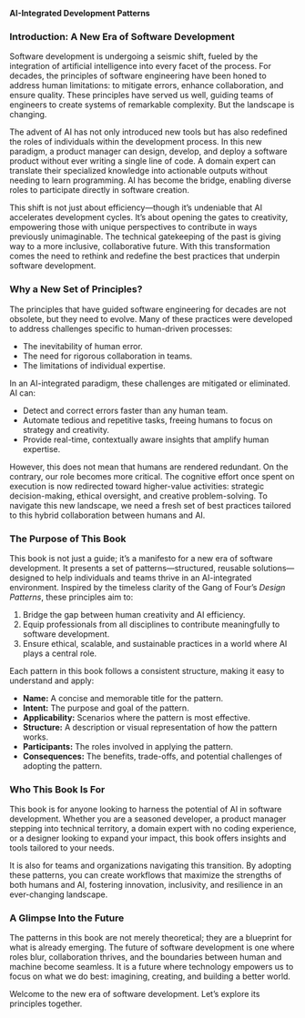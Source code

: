 **AI-Integrated Development Patterns**

### **Introduction: A New Era of Software Development**

Software development is undergoing a seismic shift, fueled by the integration of artificial intelligence into every facet of the process. For decades, the principles of software engineering have been honed to address human limitations: to mitigate errors, enhance collaboration, and ensure quality. These principles have served us well, guiding teams of engineers to create systems of remarkable complexity. But the landscape is changing.

The advent of AI has not only introduced new tools but has also redefined the roles of individuals within the development process. In this new paradigm, a product manager can design, develop, and deploy a software product without ever writing a single line of code. A domain expert can translate their specialized knowledge into actionable outputs without needing to learn programming. AI has become the bridge, enabling diverse roles to participate directly in software creation.

This shift is not just about efficiency—though it’s undeniable that AI accelerates development cycles. It’s about opening the gates to creativity, empowering those with unique perspectives to contribute in ways previously unimaginable. The technical gatekeeping of the past is giving way to a more inclusive, collaborative future. With this transformation comes the need to rethink and redefine the best practices that underpin software development.

### **Why a New Set of Principles?**

The principles that have guided software engineering for decades are not obsolete, but they need to evolve. Many of these practices were developed to address challenges specific to human-driven processes:
- The inevitability of human error.
- The need for rigorous collaboration in teams.
- The limitations of individual expertise.

In an AI-integrated paradigm, these challenges are mitigated or eliminated. AI can:
- Detect and correct errors faster than any human team.
- Automate tedious and repetitive tasks, freeing humans to focus on strategy and creativity.
- Provide real-time, contextually aware insights that amplify human expertise.

However, this does not mean that humans are rendered redundant. On the contrary, our role becomes more critical. The cognitive effort once spent on execution is now redirected toward higher-value activities: strategic decision-making, ethical oversight, and creative problem-solving. To navigate this new landscape, we need a fresh set of best practices tailored to this hybrid collaboration between humans and AI.

### **The Purpose of This Book**

This book is not just a guide; it’s a manifesto for a new era of software development. It presents a set of patterns—structured, reusable solutions—designed to help individuals and teams thrive in an AI-integrated environment. Inspired by the timeless clarity of the Gang of Four’s *Design Patterns*, these principles aim to:
1. Bridge the gap between human creativity and AI efficiency.
2. Equip professionals from all disciplines to contribute meaningfully to software development.
3. Ensure ethical, scalable, and sustainable practices in a world where AI plays a central role.

Each pattern in this book follows a consistent structure, making it easy to understand and apply:
- **Name:** A concise and memorable title for the pattern.
- **Intent:** The purpose and goal of the pattern.
- **Applicability:** Scenarios where the pattern is most effective.
- **Structure:** A description or visual representation of how the pattern works.
- **Participants:** The roles involved in applying the pattern.
- **Consequences:** The benefits, trade-offs, and potential challenges of adopting the pattern.

### **Who This Book Is For**

This book is for anyone looking to harness the potential of AI in software development. Whether you are a seasoned developer, a product manager stepping into technical territory, a domain expert with no coding experience, or a designer looking to expand your impact, this book offers insights and tools tailored to your needs.

It is also for teams and organizations navigating this transition. By adopting these patterns, you can create workflows that maximize the strengths of both humans and AI, fostering innovation, inclusivity, and resilience in an ever-changing landscape.

### **A Glimpse Into the Future**

The patterns in this book are not merely theoretical; they are a blueprint for what is already emerging. The future of software development is one where roles blur, collaboration thrives, and the boundaries between human and machine become seamless. It is a future where technology empowers us to focus on what we do best: imagining, creating, and building a better world.

Welcome to the new era of software development. Let’s explore its principles together.

